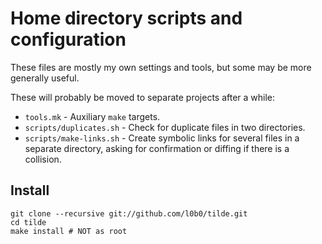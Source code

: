 Home directory scripts and configuration
========================================

These files are mostly my own settings and tools, but some may be more generally useful.

These will probably be moved to separate projects after a while:

* `tools.mk` - Auxiliary `make` targets.
* `scripts/duplicates.sh` - Check for duplicate files in two directories.
* `scripts/make-links.sh` - Create symbolic links for several files in a separate directory, asking for confirmation or diffing if there is a collision.

Install
-------

    git clone --recursive git://github.com/l0b0/tilde.git
    cd tilde
    make install # NOT as root
